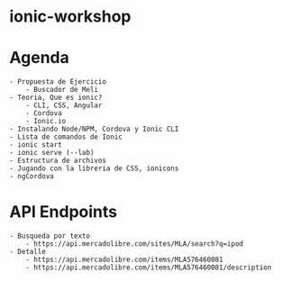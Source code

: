 # ionic-workshop

# Agenda
	- Propuesta de Ejercicio
		- Buscador de Meli
	- Teoria, Que es ionic?
		- CLI, CSS, Angular
		- Cordova
		- Ionic.io
	- Instalando Node/NPM, Cordova y Ionic CLI
	- Lista de comandos de Ionic
	- ionic start
	- ionic serve (--lab)
	- Estructura de archivos
	- Jugando con la libreria de CSS, ionicons
	- ngCordova


# API Endpoints
 	- Busqueda por texto
 		- https://api.mercadolibre.com/sites/MLA/search?q=ipod
 	- Detalle
 		- https://api.mercadolibre.com/items/MLA576460081
 		- https://api.mercadolibre.com/items/MLA576460081/description